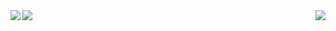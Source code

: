 
<img align="right" src="https://github-readme-stats.vercel.app/api/wakatime?&username=mufaro&layout=compact&theme=aura_dark&border_color=eb4034&range=all_time" />
<img align="bottom" src="https://github-readme-stats.vercel.app/api?username=mufaroxyz&show_icons=true&theme=aura_dark&border_color=eb4034" />
<img align="left" src="https://github-readme-stats.vercel.app/api/top-langs/?username=mufaroxyz&layout=compact&theme=aura_dark&border_color=eb4034&langs_count=6" />
